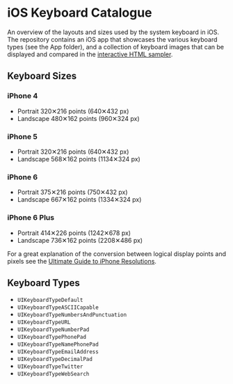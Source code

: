 # iOS Keyboard Catalogue

An overview of the layouts and sizes used by the system keyboard in iOS. The repository contains an iOS app that showcases the various keyboard types (see the App folder), and a collection of keyboard images that can be displayed and compared in the [interactive HTML sampler](http://zoul.github.io/ios-keyboards).

## Keyboard Sizes

### iPhone 4

* Portrait 320✕216 points (640✕432 px)
* Landscape 480✕162 points (960✕324 px)

### iPhone 5

* Portrait 320✕216 points (640✕432 px)
* Landscape 568✕162 points (1134✕324 px)

### iPhone 6

* Portrait 375✕216 points (750✕432 px)
* Landscape 667✕162 points (1334✕324 px)

### iPhone 6 Plus

* Portrait 414✕226 points (1242✕678 px)
* Landscape 736✕162 points (2208✕486 px)

For a great explanation of the conversion between logical display points and pixels see the [Ultimate Guide to iPhone Resolutions](http://www.paintcodeapp.com/news/ultimate-guide-to-iphone-resolutions).

## Keyboard Types

* `UIKeyboardTypeDefault`
* `UIKeyboardTypeASCIICapable`
* `UIKeyboardTypeNumbersAndPunctuation`
* `UIKeyboardTypeURL`
* `UIKeyboardTypeNumberPad`
* `UIKeyboardTypePhonePad`
* `UIKeyboardTypeNamePhonePad`
* `UIKeyboardTypeEmailAddress`
* `UIKeyboardTypeDecimalPad`
* `UIKeyboardTypeTwitter`
* `UIKeyboardTypeWebSearch`